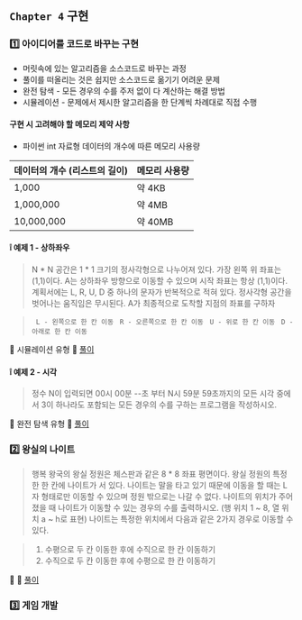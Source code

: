 ## `Chapter 4` 구현

### :one: 아이디어를 코드로 바꾸는 구현
- 머릿속에 있는 알고리즘을 소스코드로 바꾸는 과정
- 풀이를 떠올리는 것은 쉽지만 소스코드로 옮기기 어려운 문제
- 완전 탐색 - 모든 경우의 수를 주저 없이 다 계산하는 해결 방법
- 시뮬레이션 - 문제에서 제시한 알고리즘을 한 단계씩 차례대로 직접 수행

#### 구현 시 고려해야 할 메모리 제약 사항

- 파이썬 int 자료형 데이터의 개수에 따른 메모리 사용량

|데이터의 개수 (리스트의 길이)|메모리 사용량|
|------|---|
|1,000|약 4KB|
|1,000,000|약 4MB|
|10,000,000|약 40MB|

#### :grey_exclamation: 예제 1 - 상하좌우
> N * N 공간은 1 * 1 크기의 정사각형으로 나누어져 있다. 가장 왼쪽 위 좌표는 (1,1)이다. 
A는 상하좌우 방향으로 이동할 수 있으며 시작 좌표는 항상 (1,1)이다.
계획서에는 L, R, U, D 중 하나의 문자가 반복적으로 적혀 있다. 정사각형 공간을 벗어나는 움직임은 무시된다. 
A가 최종적으로 도착할 지점의 좌표를 구하자

> ` L - 왼쪽으로 한 칸 이동` 
` R - 오른쪽으로 한 칸 이동` 
` U - 위로 한 칸 이동` 
` D - 아래로 한 칸 이동` 


:speech_balloon: 시뮬레이션 유형
:thought_balloon: [풀이](https://github.com/JeongEunJi1127/Algorithm/blob/master/%EC%9D%B4%EA%B2%83%EC%9D%B4%20%EC%BD%94%EB%94%A9%20%ED%85%8C%EC%8A%A4%ED%8A%B8%EB%8B%A4/Chapter%204%20%EA%B5%AC%ED%98%84/%EC%83%81%ED%95%98%EC%A2%8C%EC%9A%B0.py)

#### :grey_exclamation: 예제 2  - 시각
> 정수 N이 입력되면 00시 00분 --초 부터 N시 59분 59초까지의 모든 시각 중에서
 3이 하나라도 포함되는 모든 경우의 수를 구하는 프로그램을 작성하시오.
 
:speech_balloon: 완전 탐색 유형
:thought_balloon: [풀이](https://github.com/JeongEunJi1127/Algorithm/blob/master/%EC%9D%B4%EA%B2%83%EC%9D%B4%20%EC%BD%94%EB%94%A9%20%ED%85%8C%EC%8A%A4%ED%8A%B8%EB%8B%A4/Chapter%204%20%EA%B5%AC%ED%98%84/%EC%8B%9C%EA%B0%81.py)


### :two: 왕실의 나이트
> 행복 왕국의 왕실 정원은 체스판과 같은 8 * 8 좌표 평면이다. 왕실 정원의 특정한 한 칸에 나이트가 서 있다. 
나이트는 말을 타고 있기 때문에 이동을 할 때는 L자 형태로만 이동할 수 있으며 정원 밖으로는 나갈 수 없다. 
나이트의 위치가 주어졌을 때 나이트가 이동할 수 있는 경우의 수를 출력하시오. (행 위치 1 ~ 8, 열 위치 a ~ h로 표현)
나이트는 특정한 위치에서 다음과 같은 2가지 경우로 이동할 수 있다.

> 1. 수평으로 두 칸 이동한 후에 수직으로 한 칸 이동하기
> 2. 수직으로 두 칸 이동한 후에 수평으로 한 칸 이동하기

:speech_balloon: 
:thought_balloon: [풀이]()

### :three: 게임 개발